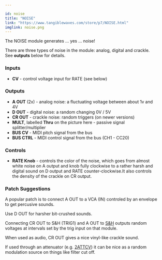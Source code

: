 ```yaml
---

id: noise
title: "NOISE"
link: "https://www.tangiblewaves.com/store/p7/NOISE.html"
imglink: noise.png
---
```





The NOISE module generates ... yes ... noise!

There are three types of noise in the module: analog, digital and crackle. See **outputs** below for details.

### Inputs

*   **CV** - control voltage input for RATE (see below)

### Outputs

*   **A OUT** (2x) - analog noise: a fluctuating voltage between about 1v and 4V
*   **D OUT** - digital noise: a random changing 0V / 5V
*   **CR OUT** - crackle noise: random triggers (on newer versions)
*   **MULT**, labelled **Thru** on the picture here - passive signal splitter/multiplier
*   **BUS CV** - MIDI pitch signal from the bus
*   **BUS CTRL** - MIDI control signal from the bus (CH1 - CC20)

### Controls

*   **RATE Knob** - controls the color of the noise, which goes from almost white noise on A output and knob fully clockwise to a rather harsh and digital sound on D output and RATE counter-clockwise.​ It also controls the density of the crackle on CR output.

### Patch Suggestions

A popular patch is to connect A OUT to a VCA (IN) controled by an envelope to get percusive sounds.

Use D OUT for harsher bit-crushed sounds.

Connecting CR OUT to S&H (TRIG1) and A OUT to [S&H](https://wiki.aemodular.com/pmwiki.php/AeManual/SAMPLEHOLD) outputs random voltages at intervals set by the trig input on that module.

When used as audio, CR OUT gives a nice vinyl-like crackle sound.

If used through an attenuator (e.g. [2ATTCV](https://wiki.aemodular.com/pmwiki.php/AeManual/2ATTCV)) it can be nice as a random modulation source on things like filter cut off.





